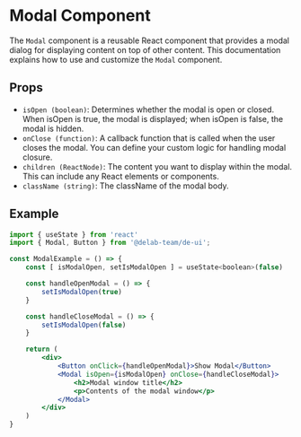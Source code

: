# Modal Component

The `Modal` component is a reusable React component that provides a modal dialog for displaying content on top of other content. This documentation explains how to use and customize the `Modal` component.

## Props

- `isOpen (boolean)`: Determines whether the modal is open or closed. When isOpen is true, the modal is displayed; when isOpen is false, the modal is hidden.
- `onClose (function)`: A callback function that is called when the user closes the modal. You can define your custom logic for handling modal closure.
- `children (ReactNode)`: The content you want to display within the modal. This can include any React elements or components.
- `className (string)`: The className of the modal body.

## Example

```jsx
import { useState } from 'react'
import { Modal, Button } from '@delab-team/de-ui';

const ModalExample = () => {
    const [ isModalOpen, setIsModalOpen ] = useState<boolean>(false)

    const handleOpenModal = () => {
        setIsModalOpen(true)
    }

    const handleCloseModal = () => {
        setIsModalOpen(false)
    }

    return (
        <div>
            <Button onClick={handleOpenModal}>Show Modal</Button>
            <Modal isOpen={isModalOpen} onClose={handleCloseModal}>
                <h2>Modal window title</h2>
                <p>Contents of the modal window</p>
            </Modal>
        </div>
    )
}
```